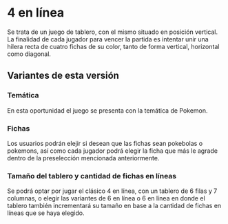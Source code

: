 # 4 en línea

Se trata de un juego de tablero, con el mismo situado en posición vertical. 
La finalidad de cada jugador para vencer la partida es intentar unir una hilera recta de cuatro fichas de su color, tanto de forma vertical, horizontal como diagonal. 

## Variantes de esta versión

### Temática

En esta oportunidad el juego se presenta con la temática de Pokemon.

### Fichas

Los usuarios podrán elejir si desean que las fichas sean pokebolas o pokemons, así como cada jugador podrá elegir la ficha que más le agrade dentro de la preselección mencionada anteriormente.

### Tamaño del tablero y cantidad de fichas en líneas

Se podrá optar por jugar el clásico 4 en línea, con un tablero de 6 filas y 7 columnas, o elegir las variantes de 6 en línea o 6 en línea en donde el tablero también incrementará su tamaño en base a la cantidad de fichas en líneas que se haya elegido.



